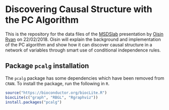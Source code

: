 # Discovering Causal Structure with the PC Algorithm

This is the repository for the data files of the [MSDSlab](https://msdatasciencelab.wordpress.com/) presentation by [Oisin Ryan](https://ryanoisin.github.io/) on 22/02/2018. Oisin will explain the background and implementation of the PC algorithm and show how it can discover causal structure in a network of variables through smart use of conditional independence rules.


## Package `pcalg` installation

The `pcalg` package has some dependencies which have been removed from `CRAN`. To install the package, run the following in `R`.

```r
source("https://bioconductor.org/biocLite.R")
biocLite(c("graph", "RBGL", "Rgraphviz"))
install.packages("pcalg")
```